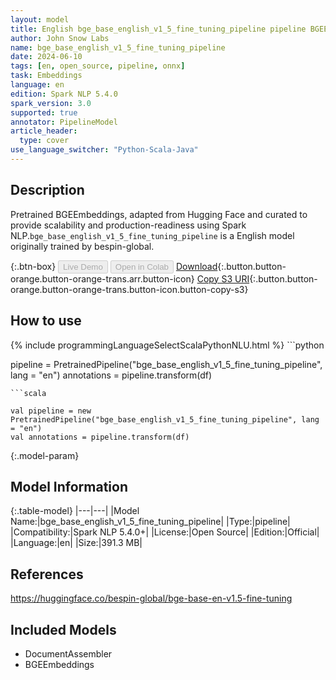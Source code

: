 ```yaml
---
layout: model
title: English bge_base_english_v1_5_fine_tuning_pipeline pipeline BGEEmbeddings from bespin-global
author: John Snow Labs
name: bge_base_english_v1_5_fine_tuning_pipeline
date: 2024-06-10
tags: [en, open_source, pipeline, onnx]
task: Embeddings
language: en
edition: Spark NLP 5.4.0
spark_version: 3.0
supported: true
annotator: PipelineModel
article_header:
  type: cover
use_language_switcher: "Python-Scala-Java"
---
```


## Description

Pretrained BGEEmbeddings, adapted from Hugging Face and curated to provide scalability and production-readiness using Spark NLP.`bge_base_english_v1_5_fine_tuning_pipeline` is a English model originally trained by bespin-global.

{:.btn-box}
<button class="button button-orange" disabled>Live Demo</button>
<button class="button button-orange" disabled>Open in Colab</button>
[Download](https://s3.amazonaws.com/auxdata.johnsnowlabs.com/public/models/bge_base_english_v1_5_fine_tuning_pipeline_en_5.4.0_3.0_1718060325661.zip){:.button.button-orange.button-orange-trans.arr.button-icon}
[Copy S3 URI](s3://auxdata.johnsnowlabs.com/public/models/bge_base_english_v1_5_fine_tuning_pipeline_en_5.4.0_3.0_1718060325661.zip){:.button.button-orange.button-orange-trans.button-icon.button-copy-s3}

## How to use



<div class="tabs-box" markdown="1">
{% include programmingLanguageSelectScalaPythonNLU.html %}
```python

pipeline = PretrainedPipeline("bge_base_english_v1_5_fine_tuning_pipeline", lang = "en")
annotations =  pipeline.transform(df)   

```
```scala

val pipeline = new PretrainedPipeline("bge_base_english_v1_5_fine_tuning_pipeline", lang = "en")
val annotations = pipeline.transform(df)

```
</div>

{:.model-param}
## Model Information

{:.table-model}
|---|---|
|Model Name:|bge_base_english_v1_5_fine_tuning_pipeline|
|Type:|pipeline|
|Compatibility:|Spark NLP 5.4.0+|
|License:|Open Source|
|Edition:|Official|
|Language:|en|
|Size:|391.3 MB|

## References

https://huggingface.co/bespin-global/bge-base-en-v1.5-fine-tuning

## Included Models

- DocumentAssembler
- BGEEmbeddings